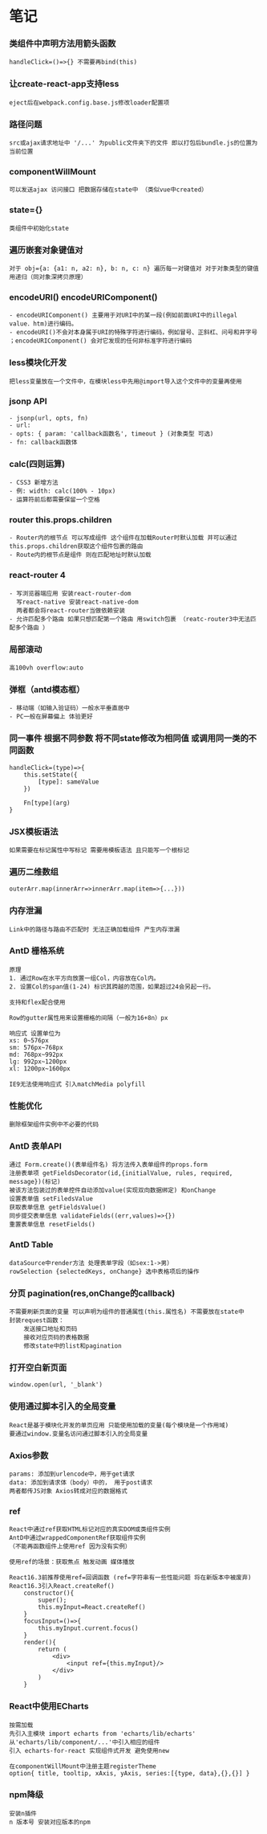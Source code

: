 # 笔记

### 类组件中声明方法用箭头函数 
	handleClick=()=>{} 不需要再bind(this) 

### 让create-react-app支持less
	eject后在webpack.config.base.js修改loader配置项

### 路径问题
	src或ajax请求地址中 '/...' 为public文件夹下的文件 即以打包后bundle.js的位置为当前位置

### componentWillMount 
	可以发送ajax 访问接口 把数据存储在state中 （类似vue中created）

### state={} 
	类组件中初始化state

### 遍历嵌套对象键值对
	对于 obj={a: {a1: n, a2: n}, b: n, c: n} 遍历每一对键值对 对于对象类型的键值用递归（同对象深拷贝原理）

### encodeURI() encodeURIComponent()
	- encodeURIComponent() 主要用于对URI中的某一段(例如前面URI中的illegal value．htm)进行编码。
	- encodeURI()不会对本身属于URI的特殊字符进行编码，例如冒号、正斜杠、问号和井字号
	；encodeURIComponent() 会对它发现的任何非标准字符进行编码

### less模块化开发 
	把less变量放在一个文件中，在模块less中先用@import导入这个文件中的变量再使用

### jsonp API
	- jsonp(url, opts, fn)
	- url:
	- opts: { param: 'callback函数名', timeout	} (对象类型 可选)
	- fn: callback函数体

### calc(四则运算)
	- CSS3 新增方法
	- 例: width: calc(100% - 10px)
	- 运算符前后都需要保留一个空格

### router this.props.children
	- Router内的根节点 可以写成组件 这个组件在加载Router时默认加载 并可以通过this.props.children获取这个组件包裹的路由
	- Route内的根节点是组件 则在匹配地址时默认加载

### react-router 4
	- 写浏览器端应用 安装react-router-dom
	  写react-native 安装react-native-dom
	  两者都会将react-router当做依赖安装
	- 允许匹配多个路由 如果只想匹配第一个路由 用switch包裹 （reatc-router3中无法匹配多个路由 ）

### 局部滚动
	高100vh overflow:auto

### 弹框（antd模态框）
	- 移动端（如输入验证码）一般水平垂直居中
	- PC一般在屏幕偏上 体验更好

### 同一事件 根据不同参数 将不同state修改为相同值 或调用同一类的不同函数
	handleClick=(type)=>{
		this.setState({
			[type]: sameValue
		})

		Fn[type](arg)
	}

### JSX模板语法
	如果需要在标记属性中写标记 需要用模板语法 且只能写一个根标记

### 遍历二维数组
	outerArr.map(innerArr=>innerArr.map(item=>{...}))

### 内存泄漏
	Link中的路径与路由不匹配时 无法正确加载组件 产生内存泄漏

### AntD 栅格系统
	原理
	1. 通过Row在水平方向放置一组Col，内容放在Col内。
	2. 设置Col的span值(1-24) 标识其跨越的范围，如果超过24会另起一行。

	支持和flex配合使用

	Row的gutter属性用来设置栅格的间隔（一般为16+8n）px

	响应式 设置单位为
	xs: 0~576px
	sm: 576px~768px
	md: 768px~992px
	lg: 992px~1200px
	xl: 1200px~1600px

	IE9无法使用响应式 引入matchMedia polyfill
	

### 性能优化
	删除框架组件实例中不必要的代码

### AntD 表单API
	通过 Form.create()(表单组件名) 将方法传入表单组件的props.form
	注册表单项 getFieldsDecorator(id,{initialValue, rules, required, message})(标记) 
	被该方法包装过的表单控件自动添加value(实现双向数据绑定) 和onChange
	设置表单值 setFiledsValue
	获取表单信息 getFieldsValue()
	同步提交表单信息 validateFields((err,values)=>{})
	重置表单信息 resetFields()

### AntD Table 
	dataSource中render方法 处理表单字段（如sex:1->男）
	rowSelection {selectedKeys, onChange} 选中表格项后的操作
	
### 分页 pagination(res,onChange的callback) 
	不需要刷新页面的变量 可以声明为组件的普通属性(this.属性名) 不需要放在state中
	封装request函数：
		发送接口地址和页码 
		接收对应页码的表格数据 
		修改state中的list和pagination

### 打开空白新页面
	window.open(url, '_blank')

### 使用通过脚本引入的全局变量
	React是基于模块化开发的单页应用 只能使用加载的变量(每个模块是一个作用域)
	要通过window.变量名访问通过脚本引入的全局变量

### Axios参数
	params: 添加到urlencode中，用于get请求
	data: 添加到请求体（body）中的， 用于post请求
	两者都传JS对象 Axios转成对应的数据格式

### ref
	React中通过ref获取HTML标记对应的真实DOM或类组件实例
	AntD中通过wrappedComponentRef获取组件实例
	（不能再函数组件上使用ref 因为没有实例）

	使用ref的场景：获取焦点 触发动画 媒体播放

	React16.3前推荐使用ref=回调函数 (ref=字符串有一些性能问题 将在新版本中被废弃)
	React16.3引入React.createRef()
		constructor(){
			super();
			this.myInput=React.createRef()
		}
		focusInput=()=>{
			this.myInput.current.focus()
		}
		render(){
			return (
				<div>
					<input ref={this.myInput}/>
				</div>
			)
		}
	
### React中使用ECharts
	按需加载
	先引入主模块 import echarts from 'echarts/lib/echarts'
	从'echarts/lib/component/...'中引入相应的组件
	引入 echarts-for-react 实现组件式开发 避免使用new

	在componentWillMount中注册主题registerTheme
	option{ title, tooltip, xAxis, yAxis, series:[{type, data},{},{}] }

### npm降级
	安装n插件
	n 版本号 安装对应版本的npm